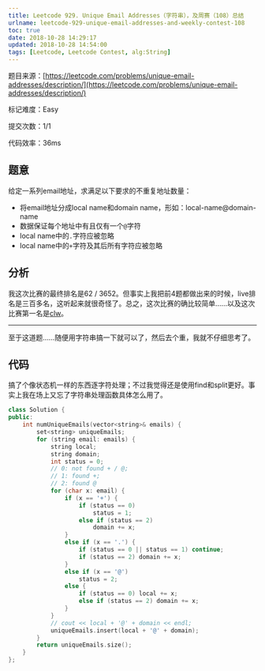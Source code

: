 ```yaml
---
title: Leetcode 929. Unique Email Addresses（字符串），及周赛（108）总结
urlname: leetcode-929-unique-email-addresses-and-weekly-contest-108
toc: true
date: 2018-10-28 14:29:17
updated: 2018-10-28 14:54:00
tags: [Leetcode, Leetcode Contest, alg:String]
---
```


题目来源：[https://leetcode.com/problems/unique-email-addresses/description/](https://leetcode.com/problems/unique-email-addresses/description/)

标记难度：Easy

提交次数：1/1

代码效率：36ms

## 题意

给定一系列email地址，求满足以下要求的不重复地址数量：

* 将email地址分成local name和domain name，形如：local-name@domain-name
* 数据保证每个地址中有且仅有一个`@`字符
* local name中的`.`字符应被忽略
* local name中的`+`字符及其后所有字符应被忽略

## 分析

我这次比赛的最终排名是62 / 3652。但事实上我把前4题都做出来的时候，live排名是三百多名，这听起来就很奇怪了。总之，这次比赛的确比较简单……以及这次比赛第一名是[clw](https://leetcode.com/cai_lw)。

---

至于这道题……随便用字符串搞一下就可以了，然后去个重，我就不仔细思考了。

## 代码

搞了个像状态机一样的东西逐字符处理；不过我觉得还是使用find和split更好。事实上我在场上又忘了字符串处理函数具体怎么用了。

```cpp
class Solution {
public:
    int numUniqueEmails(vector<string>& emails) {
        set<string> uniqueEmails;
        for (string email: emails) {
            string local;
            string domain;
            int status = 0;
            // 0: not found + / @;
            // 1: found +;
            // 2: found @
            for (char x: email) {
                if (x == '+') {
                    if (status == 0)
                        status = 1;
                    else if (status == 2)
                        domain += x;
                }
                else if (x == '.') {
                    if (status == 0 || status == 1) continue;
                    if (status == 2) domain += x;
                }
                else if (x == '@')
                    status = 2;
                else {
                    if (status == 0) local += x;
                    else if (status == 2) domain += x;
                }
            }
            // cout << local + '@' + domain << endl;
            uniqueEmails.insert(local + '@' + domain);
        }
        return uniqueEmails.size();
    }
};
```

